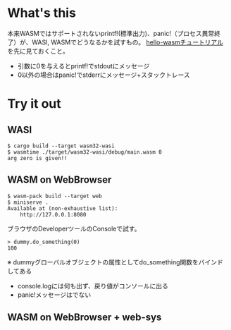 # What's this

本来WASMではサポートされないprintf!(標準出力)、panic!（プロセス異常終了）が、WASI, WASMでどうなるかを試すもの。
[hello-wasmチュートリアル](../hello-wasm/README.md)を先に見ておくこと。

* 引数に0を与えるとprintf!でstdoutにメッセージ
* 0以外の場合はpanic!でstderrにメッセージ+スタックトレース

# Try it out

## WASI
```shell
$ cargo build --target wasm32-wasi
$ wasmtime ./target/wasm32-wasi/debug/main.wasm 0
arg zero is given!!
```

## WASM on WebBrowser

```shell
$ wasm-pack build --target web
$ miniserve .
Available at (non-exhaustive list):
    http://127.0.0.1:8080
```

ブラウザのDeveloperツールのConsoleで試す。
```shell
> dummy.do_something(0)
100
```
※ dummyグローバルオブジェクトの属性としてdo_something関数をバインドしてある

* console.logには何も出ず、戻り値がコンソールに出る
* panic!メッセージはでない

## WASM on WebBrowser + web-sys
